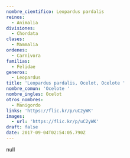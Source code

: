 ```yaml
---
nombre_cientifico: Leopardus pardalis
reinos:
  - Animalia
divisiones:
  - Chordata
clases:
  - Mammalia
ordenes:
  - Carnivora
familias:
  - Felidae
generos:
  - Leopardus
title: 'Leopardus pardalis, Ocelot, Ocelote '
nombre_comun: 'Ocelote '
nombre_ingles: Ocelot
otros_nombres:
  - Manigordo
links: 'https://flic.kr/p/uC2yWK'
images:
  - url: 'https://flic.kr/p/uC2yWK'
draft: false
date: 2017-09-04T02:54:05.790Z
---
```

null
